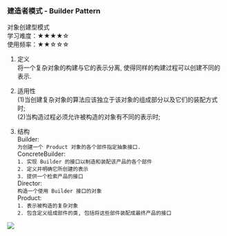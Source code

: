 ### 建造者模式 - Builder Pattern  
对象创建型模式  
学习难度：★★★★☆  
使用频率：★★☆☆☆

1. 定义  
将一个复杂对象的构建与它的表示分离, 使得同样的构建过程可以创建不同的表示.  

2. 适用性  
(1)当创建复杂对象的算法应该独立于该对象的组成部分以及它们的装配方式时;  
(2)当构造过程必须允许被构造的对象有不同的表示时;  

3. 结构  
Builder:  
`为创建一个 Product 对象的各个部件指定抽象接口.`  
ConcreteBuilder:  
`1. 实现 Builder 的接口以制造和装配该产品的各个部件`  
`2. 定义并明确它所创建的表示`  
`3. 提供一个检索产品的接口`  
Director:  
`构造一个使用 Builder 接口的对象`  
Product:  
`1. 表示被构造的复杂对象`  
`2. 包含定义组成部件的类, 包括将这些部件装配成最终产品的接口`  

![](../../../../images/builder.png)